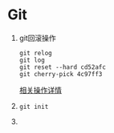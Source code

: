 # Git

1. git回滚操作

   ```git
   git relog
   git log
   git reset --hard cd52afc
   git cherry-pick 4c97ff3
   ```

   [相关操作详情](https://github.com/airuikun/blog/issues/5)

2. `git init`
3. 